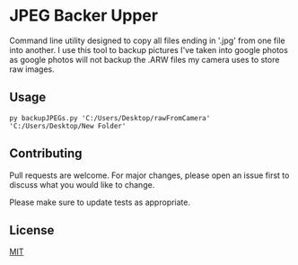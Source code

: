 # JPEG Backer Upper

Command line utility designed to copy all files ending in '.jpg' from one file into another. I use this tool to backup pictures I've taken into google photos as google photos will not backup the .ARW files my camera uses to store raw images. 

## Usage

```
py backupJPEGs.py 'C:/Users/Desktop/rawFromCamera' 'C:/Users/Desktop/New Folder'

```

## Contributing
Pull requests are welcome. For major changes, please open an issue first to discuss what you would like to change.

Please make sure to update tests as appropriate.

## License
[MIT](https://choosealicense.com/licenses/mit/)
